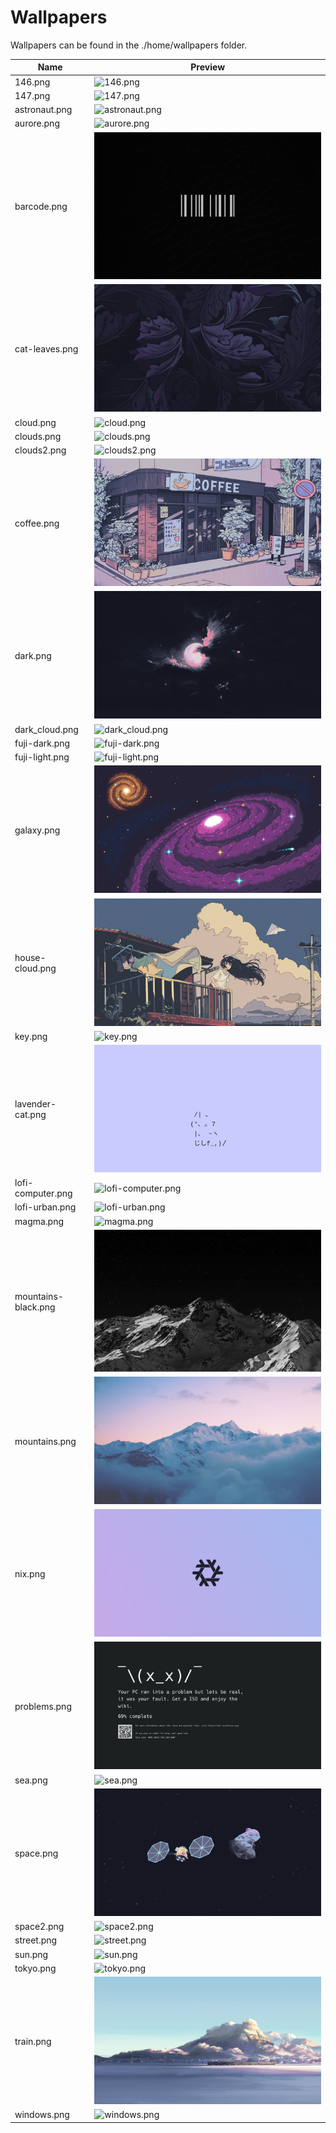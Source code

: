 # Wallpapers

Wallpapers can be found in the ./home/wallpapers folder.

| Name | Preview |
| -- | -- |
| 146.png | ![146.png](../home/wallpapers/146.png) |
| 147.png | ![147.png](../home/wallpapers/147.png) |
| astronaut.png | ![astronaut.png](../home/wallpapers/astronaut.png) |
| aurore.png | ![aurore.png](../home/wallpapers/aurore.png) |
| barcode.png | ![barcode.png](../home/wallpapers/barcode.png) |
| cat-leaves.png | ![cat-leaves.png](../home/wallpapers/cat-leaves.png) |
| cloud.png | ![cloud.png](../home/wallpapers/cloud.png) |
| clouds.png | ![clouds.png](../home/wallpapers/clouds.png) |
| clouds2.png | ![clouds2.png](../home/wallpapers/clouds2.png) |
| coffee.png | ![coffee.png](../home/wallpapers/coffee.png) |
| dark.png | ![dark.png](../home/wallpapers/dark.png) |
| dark_cloud.png | ![dark_cloud.png](../home/wallpapers/dark_cloud.png) |
| fuji-dark.png | ![fuji-dark.png](../home/wallpapers/fuji-dark.png) |
| fuji-light.png | ![fuji-light.png](../home/wallpapers/fuji-light.png) |
| galaxy.png | ![galaxy.png](../home/wallpapers/galaxy.png) |
| house-cloud.png | ![house-cloud.png](../home/wallpapers/house-cloud.png) |
| key.png | ![key.png](../home/wallpapers/key.png) |
| lavender-cat.png | ![lavender-cat.png](../home/wallpapers/lavender-cat.png) |
| lofi-computer.png | ![lofi-computer.png](../home/wallpapers/lofi-computer.png) |
| lofi-urban.png | ![lofi-urban.png](../home/wallpapers/lofi-urban.png) |
| magma.png | ![magma.png](../home/wallpapers/magma.png) |
| mountains-black.png | ![mountains-black.png](../home/wallpapers/mountains-black.png) |
| mountains.png | ![mountains.png](../home/wallpapers/mountains.png) |
| nix.png | ![nix.png](../home/wallpapers/nix.png) |
| problems.png | ![problems.png](../home/wallpapers/problems.png) |
| sea.png | ![sea.png](../home/wallpapers/sea.png) |
| space.png | ![space.png](../home/wallpapers/space.png) |
| space2.png | ![space2.png](../home/wallpapers/space2.png) |
| street.png | ![street.png](../home/wallpapers/street.png) |
| sun.png | ![sun.png](../home/wallpapers/sun.png) |
| tokyo.png | ![tokyo.png](../home/wallpapers/tokyo.png) |
| train.png | ![train.png](../home/wallpapers/train.png) |
| windows.png | ![windows.png](../home/wallpapers/windows.png) |
